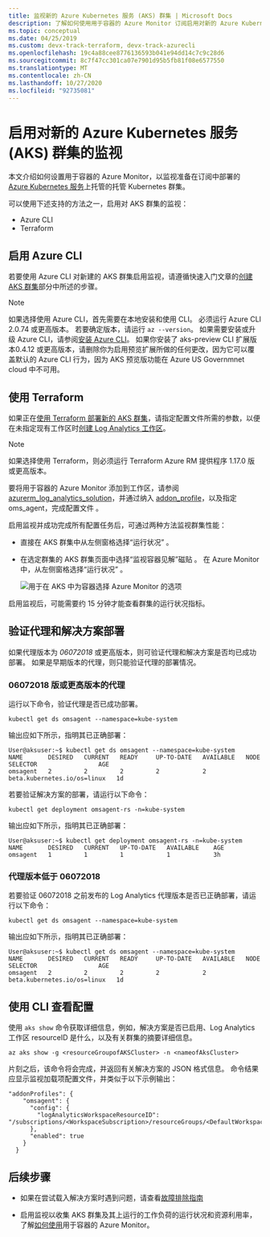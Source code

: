 ```yaml
---
title: 监视新的 Azure Kubernetes 服务 (AKS) 群集 | Microsoft Docs
description: 了解如何使用用于容器的 Azure Monitor 订阅启用对新的 Azure Kubernetes 服务 (AKS) 群集的监视。
ms.topic: conceptual
ms.date: 04/25/2019
ms.custom: devx-track-terraform, devx-track-azurecli
ms.openlocfilehash: 19c4a88cee8776136593b041e94dd14c7c9c28d6
ms.sourcegitcommit: 8c7f47cc301ca07e7901d95b5fb81f08e6577550
ms.translationtype: MT
ms.contentlocale: zh-CN
ms.lasthandoff: 10/27/2020
ms.locfileid: "92735081"
---
```

# <a name="enable-monitoring-of-a-new-azure-kubernetes-service-aks-cluster"></a>启用对新的 Azure Kubernetes 服务 (AKS) 群集的监视

本文介绍如何设置用于容器的 Azure Monitor，以监视准备在订阅中部署的 [Azure Kubernetes 服务](../../aks/index.yml)上托管的托管 Kubernetes 群集。

可以使用下述支持的方法之一，启用对 AKS 群集的监视：

* Azure CLI
* Terraform

## <a name="enable-using-azure-cli"></a>启用 Azure CLI

若要使用 Azure CLI 对新建的 AKS 群集启用监视，请遵循快速入门文章的[创建 AKS 群集](../../aks/kubernetes-walkthrough.md#create-aks-cluster)部分中所述的步骤。  

>[!NOTE]
>如果选择使用 Azure CLI，首先需要在本地安装和使用 CLI。 必须运行 Azure CLI 2.0.74 或更高版本。 若要确定版本，请运行 `az --version`。 如果需要安装或升级 Azure CLI，请参阅[安装 Azure CLI](/cli/azure/install-azure-cli)。 如果你安装了 aks-preview CLI 扩展版本0.4.12 或更高版本，请删除你为启用预览扩展所做的任何更改，因为它可以覆盖默认的 Azure CLI 行为，因为 AKS 预览版功能在 Azure US Governmnet cloud 中不可用。

## <a name="enable-using-terraform"></a>使用 Terraform

如果正在[使用 Terraform 部署新的 AKS 群集](/azure/developer/terraform/create-k8s-cluster-with-tf-and-aks)，请指定配置文件所需的参数，以便在未指定现有工作区时[创建 Log Analytics 工作区](https://www.terraform.io/docs/providers/azurerm/r/log_analytics_workspace.html)。 

>[!NOTE]
>如果选择使用 Terraform，则必须运行 Terraform Azure RM 提供程序 1.17.0 版或更高版本。

要将用于容器的 Azure Monitor 添加到工作区，请参阅 [azurerm_log_analytics_solution](https://www.terraform.io/docs/providers/azurerm/r/log_analytics_solution.html)，并通过纳入 [addon_profile](https://www.terraform.io/docs/providers/azurerm/r/kubernetes_cluster.html#addon_profile)，以及指定 oms_agent，完成配置文件 。 

启用监视并成功完成所有配置任务后，可通过两种方法监视群集性能：

* 直接在 AKS 群集中从左侧窗格选择“运行状况”  。
* 在选定群集的 AKS 群集页面中选择“监视容器见解”磁贴  。 在 Azure Monitor 中，从左侧窗格选择“运行状况”  。 

  ![用于在 AKS 中为容器选择 Azure Monitor 的选项](./media/container-insights-onboard/kubernetes-select-monitoring-01.png)

启用监视后，可能需要约 15 分钟才能查看群集的运行状况指标。 

## <a name="verify-agent-and-solution-deployment"></a>验证代理和解决方案部署
如果代理版本为 *06072018* 或更高版本，则可验证代理和解决方案是否均已成功部署。 如果是早期版本的代理，则只能验证代理的部署情况。

### <a name="agent-version-06072018-or-later"></a>06072018 版或更高版本的代理
运行以下命令，验证代理是否已成功部署。 

```
kubectl get ds omsagent --namespace=kube-system
```

输出应如下所示，指明其已正确部署：

```
User@aksuser:~$ kubectl get ds omsagent --namespace=kube-system 
NAME       DESIRED   CURRENT   READY     UP-TO-DATE   AVAILABLE   NODE SELECTOR                 AGE
omsagent   2         2         2         2            2           beta.kubernetes.io/os=linux   1d
```  

若要验证解决方案的部署，请运行以下命令：

```
kubectl get deployment omsagent-rs -n=kube-system
```

输出应如下所示，指明其已正确部署：

```
User@aksuser:~$ kubectl get deployment omsagent-rs -n=kube-system 
NAME       DESIRED   CURRENT   UP-TO-DATE   AVAILABLE    AGE
omsagent   1         1         1            1            3h
```

### <a name="agent-version-earlier-than-06072018"></a>代理版本低于 06072018

若要验证 06072018  之前发布的 Log Analytics 代理版本是否已正确部署，请运行以下命令：  

```
kubectl get ds omsagent --namespace=kube-system
```

输出应如下所示，指明其已正确部署：  

```
User@aksuser:~$ kubectl get ds omsagent --namespace=kube-system 
NAME       DESIRED   CURRENT   READY     UP-TO-DATE   AVAILABLE   NODE SELECTOR                 AGE
omsagent   2         2         2         2            2           beta.kubernetes.io/os=linux   1d
```  

## <a name="view-configuration-with-cli"></a>使用 CLI 查看配置
使用 `aks show` 命令获取详细信息，例如，解决方案是否已启用、Log Analytics 工作区 resourceID 是什么，以及有关群集的摘要详细信息。  

```azurecli
az aks show -g <resourceGroupofAKSCluster> -n <nameofAksCluster>
```

片刻之后，该命令将会完成，并返回有关解决方案的 JSON 格式信息。  命令结果应显示监视加载项配置文件，并类似于以下示例输出：

```
"addonProfiles": {
    "omsagent": {
      "config": {
        "logAnalyticsWorkspaceResourceID": "/subscriptions/<WorkspaceSubscription>/resourceGroups/<DefaultWorkspaceRG>/providers/Microsoft.OperationalInsights/workspaces/<defaultWorkspaceName>"
      },
      "enabled": true
    }
  }
```

## <a name="next-steps"></a>后续步骤

* 如果在尝试载入解决方案时遇到问题，请查看[故障排除指南](container-insights-troubleshoot.md)

* 启用监视以收集 AKS 群集及其上运行的工作负荷的运行状况和资源利用率，了解[如何使用](container-insights-analyze.md)用于容器的 Azure Monitor。


